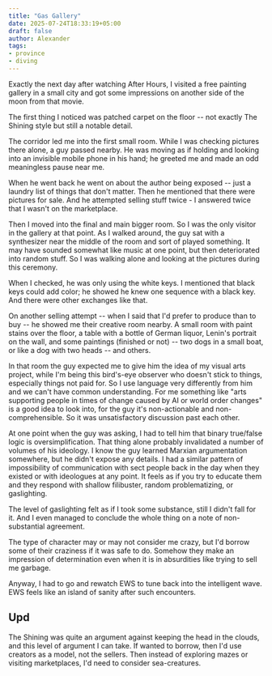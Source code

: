 ```yaml
---
title: "Gas Gallery"
date: 2025-07-24T18:33:19+05:00
draft: false
author: Alexander
tags:
- province
- diving
---
```


Exactly the next day after watching After Hours, I visited a free painting gallery in a small city and got some impressions on another side of the moon from that movie.

The first thing I noticed was patched carpet on the floor -- not exactly The Shining style but still a notable detail.

The corridor led me into the first small room.
While I was checking pictures there alone, a guy passed nearby.
He was moving as if holding and looking into an invisible mobile phone in his hand; he greeted me and made an odd meaningless pause near me.

When he went back he went on about the author being exposed -- just a laundry list of things that don't matter.
Then he mentioned that there were pictures for sale.
And he attempted selling stuff twice - I answered twice that I wasn't on the marketplace.

Then I moved into the final and main bigger room.
So I was the only visitor in the gallery at that point. As I walked around, the guy sat with a synthesizer near the middle of the room and sort of played something.
It may have sounded somewhat like music at one point, but then deteriorated into random stuff.
So I was walking alone and looking at the pictures during this ceremony.

When I checked, he was only using the white keys.
I mentioned that black keys could add color; he showed he knew one sequence with a black key.
And there were other exchanges like that.

On another selling attempt -- when I said that I'd prefer to produce than to buy -- he showed me their creative room nearby.
A small room with paint stains over the floor, a table with a bottle of German liquor, Lenin's portrait on the wall, and some paintings (finished or not) -- two dogs in a small boat, or like a dog with two heads -- and others.

In that room the guy expected me to give him the idea of my visual arts project, while I'm being this bird's-eye observer who doesn't stick to things, especially things not paid for.
So I use language very differently from him and we can't have common understanding.
For me something like "arts supporting people in times of change caused by AI or world order changes" is a good idea to look into, for the guy it's non-actionable and non-comprehensible.
So it was unsatisfactory discussion past each other.

At one point when the guy was asking, I had to tell him that binary true/false logic is oversimplification.
That thing alone probably invalidated a number of volumes of his ideology.
I know the guy learned Marxian argumentation somewhere, but he didn't expose any details.
I had a similar pattern of impossibility of communication with sect people back in the day when they existed or with ideologues at any point.
It feels as if you try to educate them and they respond with shallow filibuster, random problematizing, or gaslighting.

The level of gaslighting felt as if I took some substance, still I didn't fall for it.
And I even managed to conclude the whole thing on a note of non-substantial agreement.

The type of character may or may not consider me crazy, but I'd borrow some of their craziness if it was safe to do.
Somehow they make an impression of determination even when it is in absurdities like trying to sell me garbage.

Anyway, I had to go and rewatch EWS to tune back into the intelligent wave.
EWS feels like an island of sanity after such encounters.

## Upd

The Shining was quite an argument against keeping the head in the clouds, and this level of argument I can take.
If wanted to borrow, then I'd use creators as a model, not the sellers.
Then instead of exploring mazes or visiting marketplaces, I'd need to consider sea-creatures.
